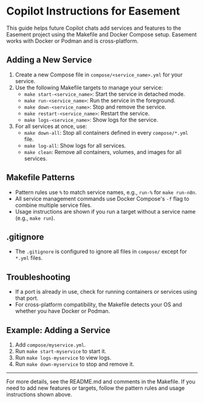 # Copilot Instructions for Easement

This guide helps future Copilot chats add services and features to the Easement project using the Makefile and Docker Compose setup. Easement works with Docker or Podman and is cross-platform.

## Adding a New Service
1. Create a new Compose file in `compose/<service_name>.yml` for your service.
2. Use the following Makefile targets to manage your service:
   - `make start-<service_name>`: Start the service in detached mode.
   - `make run-<service_name>`: Run the service in the foreground.
   - `make down-<service_name>`: Stop and remove the service.
   - `make restart-<service_name>`: Restart the service.
   - `make logs-<service_name>`: Show logs for the service.
3. For all services at once, use:
   - `make down-all`: Stop all containers defined in every `compose/*.yml` file.
   - `make log-all`: Show logs for all services.
   - `make clean`: Remove all containers, volumes, and images for all services.

## Makefile Patterns
- Pattern rules use `%` to match service names, e.g., `run-%` for `make run-n8n`.
- All service management commands use Docker Compose's `-f` flag to combine multiple service files.
- Usage instructions are shown if you run a target without a service name (e.g., `make run`).

## .gitignore
- The `.gitignore` is configured to ignore all files in `compose/` except for `*.yml` files.

## Troubleshooting
- If a port is already in use, check for running containers or services using that port.
- For cross-platform compatibility, the Makefile detects your OS and whether you have Docker or Podman.

## Example: Adding a Service
1. Add `compose/myservice.yml`.
2. Run `make start-myservice` to start it.
3. Run `make logs-myservice` to view logs.
4. Run `make down-myservice` to stop and remove it.

---
For more details, see the README.md and comments in the Makefile. If you need to add new features or targets, follow the pattern rules and usage instructions shown above.
